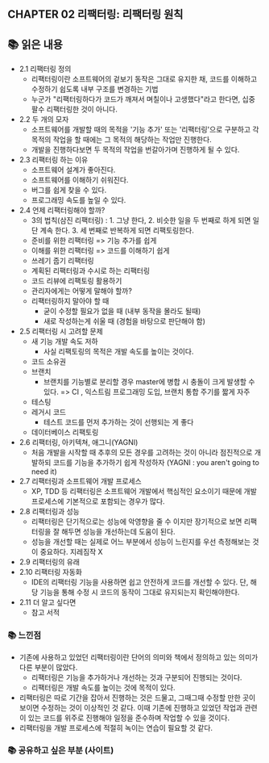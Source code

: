 ## CHAPTER 02 리팩터링: 리팩터링 원칙

## 📚 읽은 내용
- 2.1 리팩터링 정의
  - 리팩터링이란 소프트웨어의 겉보기 동작은 그대로 유지한 채, 코드를 이해하고 수정하기 쉽도록 내부 구조를 변경하는 기법
  - 누군가 "리팩터링하다가 코드가 깨져서 며칠이나 고생했다"라고 한다면, 십중팔수 리팩터링한 것이 아니다.
- 2.2 두 개의 모자
  - 소프트웨어를 개발할 때의 목적을 '기능 추가' 또는 '리팩터링'으로 구분하고 각 목적의 작업을 할 때에는 그 목적의 해당하는 작업만 진행한다.
  - 개발을 진행하다보면 두 목적의 작업을 번갈아가며 진행하게 될 수 있다.
- 2.3 리팩터링 하는 이유
  -  소프트웨어 설계가 좋아진다.
  -  소프트웨어를 이해하기 쉬워진다.
  -  버그를 쉽게 찾을 수 있다.
  -  프로그래밍 속도를 높일 수 있다.
- 2.4 언제 리팩터링해야 할까?
  - 3의 법칙(삼진 리팩터링) : 1. 그냥 한다, 2. 비슷한 일을 두 번째로 하게 되면 일단 계속 한다. 3. 세 번째로 반복하게 되면 리팩토링한다.
  - 준비를 위한 리팩터링 => 기능 추가를 쉽게
  - 이해를 위한 리팩터링 => 코드를 이해하기 쉽게
  - 쓰레기 줍기 리팩터링
  - 계획된 리팩터링과 수시로 하는 리팩터링
  - 코드 리뷰에 리팩토링 활용하기
  - 관리자에게는 어떻게 말해야 할까?
  - 리팩터링하지 말아야 할 때
    - 굳이 수정할 필요가 없을 때 (내부 동작을 몰라도 될때)
    - 새로 작성하는게 쉬울 때 (경험을 바탕으로 판단해야 함)
- 2.5 리팩터링 시 고려할 문제
  - 새 기능 개발 속도 저하
    - 사실 리팩토링의 목적은 개발 속도를 높이는 것이다.
  - 코드 소유권
  - 브랜치
    - 브랜치를 기능별로 분리할 경우 master에 병합 시 충돌이 크게 발생할 수 있다. => CI , 익스트림 프로그래밍 도입, 브랜치 통합 주기를 짧게 자주
  - 테스팅
  - 레거시 코드
    - 테스트 코드를 먼저 추가하는 것이 선행되는 게 좋다
  - 데이터베이스 리팩토링
- 2.6 리팩터링, 아키텍쳐, 애그니(YAGNI)
  - 처음 개발을 시작할 때 추후의 모든 경우를 고려하는 것이 아니라 점진적으로 개발하되 코드를 기능을 추가하기 쉽게 작성하자 (YAGNI : you aren't going to need it)
- 2.7 리팩터링과 소프트웨어 개발 프로세스
  - XP, TDD 등 리팩터링은 소프트웨어 개발에서 핵심적인 요소이기 때문에 개발 프로세스에 기본적으로 포함되는 경우가 많다.
- 2.8 리팩터링과 성능
  - 리팩터링은 단기적으로는 성능에 악영향을 줄 수 이지만 장기적으로 보면 리팩터링을 잘 해두면 성능을 개선하는데 도움이 된다.
  - 성능을 개선할 때는 실제로 어느 부분에서 성능이 느린지를 우선 측정해보는 것이 중요하다. 지레짐작 X
- 2.9 리팩터링의 유래
- 2.10 리팩터링 자동화
  - IDE의 리팩터링 기능을 사용하면 쉽고 안전하게 코드를 개선할 수 있다. 단, 해당 기능을 통해 수정 시 코드의 동작이 그대로 유지되는지 확인해야한다.
- 2.11 더 알고 싶다면
  - 참고 서적


### 📚 느낀점
- 기존에 사용하고 있었던 리팩터링이란 단어의 의미와 책에서 정의하고 있는 의미가 다른 부분이 많았다.
  - 리팩터링은 기능을 추가하거나 개선하는 것과 구분되어 진행되는 것이다.
  - 리팩터링은 개발 속도를 높이는 것에 목적이 있다.
- 리팩터링은 따로 기간을 잡아서 진행하는 것은 드물고, 그때그때 수정할 만한 곳이 보이면 수정하는 것이 이상적인 것 같다.
이때 기존에 진행하고 있었던 작업과 관련이 있는 코드를 위주로 진행해야 일정을 준수하며 작업할 수 있을 것이다.
- 리팩터링을 개발 프로세스에 적절히 녹이는 연습이 필요할 것 같다.
### 📚 공유하고 싶은 부분 (사이트)
